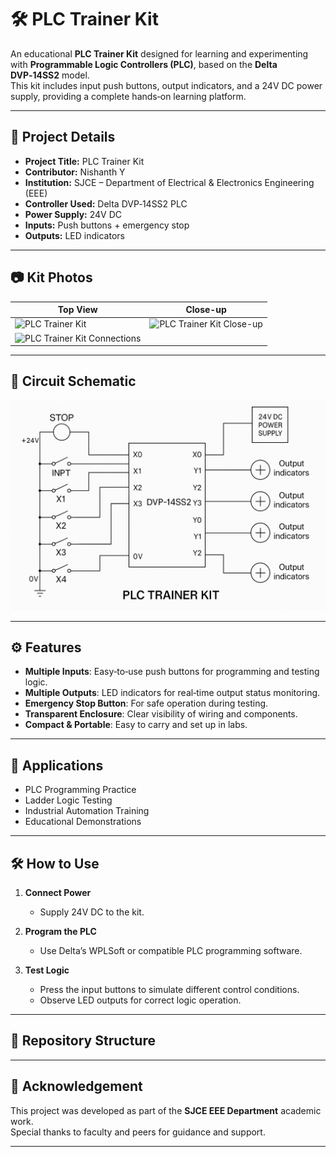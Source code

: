# 🛠️ PLC Trainer Kit

An educational **PLC Trainer Kit** designed for learning and experimenting with **Programmable Logic Controllers (PLC)**, based on the **Delta DVP‑14SS2** model.  
This kit includes input push buttons, output indicators, and a 24V DC power supply, providing a complete hands‑on learning platform.

---

## 📌 Project Details

- **Project Title:** PLC Trainer Kit  
- **Contributor:** Nishanth Y  
- **Institution:** SJCE – Department of Electrical & Electronics Engineering (EEE)  
- **Controller Used:** Delta DVP‑14SS2 PLC  
- **Power Supply:** 24V DC  
- **Inputs:** Push buttons + emergency stop  
- **Outputs:** LED indicators

---

## 📷 Kit Photos

| Top View | Close-up |
|----------|----------|
| ![PLC Trainer Kit](Images/kit-top-view.jepg) | ![PLC Trainer Kit Close-up](Images/kit-closeup) |
|![PLC Trainer Kit Connections](Images/kit-connections) 
---

## 📜 Circuit Schematic

![PLC Trainer Kit Schematic](Schematics/schematic.png)

---

## ⚙️ Features

- **Multiple Inputs**: Easy‑to‑use push buttons for programming and testing logic.
- **Multiple Outputs**: LED indicators for real‑time output status monitoring.
- **Emergency Stop Button**: For safe operation during testing.
- **Transparent Enclosure**: Clear visibility of wiring and components.
- **Compact & Portable**: Easy to carry and set up in labs.

---

## 🎯 Applications

- PLC Programming Practice
- Ladder Logic Testing
- Industrial Automation Training
- Educational Demonstrations

---

## 🛠️ How to Use

1. **Connect Power**  
   - Supply 24V DC to the kit.

2. **Program the PLC**  
   - Use Delta’s WPLSoft or compatible PLC programming software.

3. **Test Logic**  
   - Press the input buttons to simulate different control conditions.
   - Observe LED outputs for correct logic operation.

---

## 📂 Repository Structure


---

## 🏫 Acknowledgement

This project was developed as part of the **SJCE EEE Department** academic work.  
Special thanks to faculty and peers for guidance and support.

---
